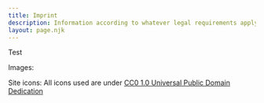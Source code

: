 ```yaml
---
title: Imprint
description: Information according to whatever legal requirements apply.
layout: page.njk
---
```


Test

Images:

Site icons: All icons used are under <a href="https://creativecommons.org/publicdomain/zero/1.0/deed.en"> CC0 1.0 Universal Public Domain Dedication</a>
